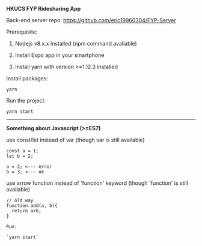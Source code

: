 **HKUCS FYP Ridesharing App**

Back-end server repo: https://github.com/eric19960304/FYP-Server


Prerequisite:

1. Nodejs v8.x.x installed (npm command avaliable)

2. Install Expo app in your smartphone

3. Install yarn with version >=1.12.3 installed


Install packages:

`yarn`

Run the project:

`yarn start`


-----------------------
**Something about Javascript (>=ES7)**

use const/let instead of var (though var is still available)

```
const a = 1;
let b = 2;

a = 2; <--- error
b = 3; <--- ok
```

use arrow function instead of 'function' keyword (though 'function' is still available)

```
// old way
function add(a, b){
  return a+b;
}

Run:

`yarn start`